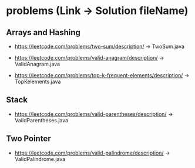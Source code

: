 # problems (Link -> Solution fileName)

## Arrays and Hashing
 - https://leetcode.com/problems/two-sum/description/ -> TwoSum.java

 - https://leetcode.com/problems/valid-anagram/description/ -> ValidAnagram.java
 
 - https://leetcode.com/problems/top-k-frequent-elements/description/  -> TopKelements.java

## Stack
 - https://leetcode.com/problems/valid-parentheses/description/ -> ValidParentheses.java
 
## Two Pointer
 - https://leetcode.com/problems/valid-palindrome/description/ -> ValidPalindrome.java
